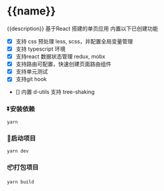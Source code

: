 # {{name}}
{{description}}
基于React 搭建的单页应用
内置以下已创建功能
- [x] 支持 css 预处理 less, scss，并配置全局变量管理
- [x] 支持 typescript 环境
- [x] 支持react 数据状态管理 redux, mobx
- [x] 支持路由可配置，快速创建页面路由组件
- [x] 支持单元测试
- [x] 支持git hook
- [] 内置 d-utils 支持 tree-shaking

### ⏬安装依赖
```code
yarn
```

### 🚀启动项目
```code
yarn dev
```

### 📦打包项目
```code
yarn build
```

